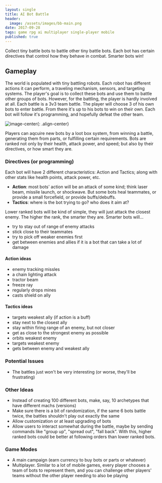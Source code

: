 ```yaml
---
layout: single
title: AI Bot Battle
header:
  image: /assets/images/bb-main.png
date: 2017-09-28
tags: game rpg ai multiplayer single-player mobile
published: true
---
```

Collect tiny battle bots to battle other tiny battle bots. Each bot has certain directives that control how they behave in combat. Smarter bots win!

## Gameplay
The world is populated with tiny battling robots. Each robot has different actions it can perform, a traveling mechanism, sensors, and targeting systems. The player's goal is to collect these bots and use them to battle other groups of bots. However, for the battling, the player is hardly involved at all. Each battle is a 3v3 team battle. The player will choose 3 of his own bots to enter battle. From there it's up to his bots to win on their own. Each bot will follow it's programming, and hopefully defeat the other team.

![image-center](/assets/images/bb-gp.gif){: .align-center}

Players can aqcuire new bots by a loot box system, from winning a battle, generating them from parts, or fulfilling certain requirements. Bots are ranked not only by their health, attack power, and speed; but also by their directives, or how smart they are. 

### Directives (or programming)
Each bot will have 2 different characteristics: Action and Tactics; along with other stats like health points, attack power, etc.
- **Action**: most bots' action will be an attack of some kind; think laser beam, missile launch, or shockwave. But some bots heal teammates, or provide a small forcefield, or provide buffs/debuffs.
- **Tactics**: where is the bot trying to go? who does it aim at?

Lower ranked bots will be kind of simple, they will just attack the closest enemy. The higher the rank, the smarter they are. 
Smarter bots will... 
- try to stay out of range of enemy attacks 
- stick close to their teammates
- try to pick off weaker enemies first
- get between enemies and allies if it is a bot that can take a lot of damage

#### Action ideas
- enemy tracking missles
- a chain lighting attack
- tractor beam
- freeze ray
- regularly drops mines
- casts shield on ally

#### Tactics ideas
- targets weakest ally (if action is a buff)
- stay next to the closest ally
- stay within firing range of an enemy, but not closer
- get as close to the strongest enemy as possible 
- orbits weakest enemy
- targets weakest enemy
- gets between enemy and weakest ally

### Potential Issues
- The battles just won't be very interesting (or worse, they'll be frustrating)

### Other Ideas
- Instead of creating 100 different bots, make, say, 10 archetypes that have different machs (versions)
- Make sure there is a bit of randomization, if the same 6 bots battle twice, the battles shouldn't play out exactly the same
- Allow customization or at least upgrading of bots
- Allow users to interact somewhat during the battle, maybe by sending commands like "group up", "spread out", "fall back". With this, higher ranked bots could be better at following orders than lower ranked bots.

### Game Modes
- A main campaign (earn currency to buy bots or parts or whatever)
- Multiplayer. Similar to a lot of mobile games, every player chooses a team of bots to represent them, and you can challenge other players' teams without the other player needing to also be playing
